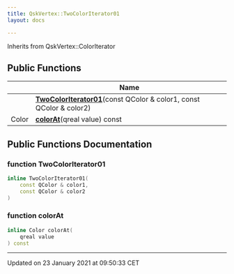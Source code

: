 ```yaml
---
title: QskVertex::TwoColorIterator01
layout: docs

---
```





Inherits from QskVertex::ColorIterator

## Public Functions

|                | Name           |
| -------------- | -------------- |
| | **[TwoColorIterator01](/docs/classes/class_qsk_vertex_1_1_two_color_iterator01/#function-twocoloriterator01)**(const QColor & color1, const QColor & color2) |
| Color | **[colorAt](/docs/classes/class_qsk_vertex_1_1_two_color_iterator01/#function-colorat)**(qreal value) const |

## Public Functions Documentation

### function TwoColorIterator01

```cpp
inline TwoColorIterator01(
    const QColor & color1,
    const QColor & color2
)
```


### function colorAt

```cpp
inline Color colorAt(
    qreal value
) const
```


-------------------------------

Updated on 23 January 2021 at 09:50:33 CET